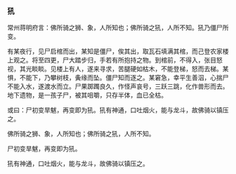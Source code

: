 <script type="text/javascript">
    var head = document.getElementsByTagName('head')[0];
    cssURL = '/public/article_1.css';
    linkTag = document.createElement('link');
    linkTag.href = cssURL;
    linkTag.setAttribute('type','text/css');
    linkTag.setAttribute('rel','stylesheet');
    head.appendChild(linkTag);
</script>
### 犼

常州蒋明府言：佛所骑之狮、象，人所知也；佛所骑之犼，人所不知。犼乃僵尸所变。

有某夜行，见尸启棺而出，某知是僵尸，俟其出，取瓦石填满其棺，而己登农家楼上观之。将至四更，尸大踏步归，手若有所抱持之物。到棺前，不得入，张目怒视，其光睒睒。见楼上有人，遂来寻求，苦腿硬如枯木，不能登梯，怒而去梯。某惧，不能下，乃攀树枝，夤缘而坠。僵尸知而逐之。某窘急，幸平生善泅，心揣尸不能入水，遂渡水而立。尸果踯躅良久，作怪声哀号，三跃三跳，化作兽形而去。地下遗物，是一孩子尸，被其咀嚼，只存半体，血已全枯。

或曰：尸初变旱魃，再变即为犼。犼有神通，口吐烟火，能与龙斗，故佛骑以镇压之。

佛所骑之狮、象，人所知也；佛所骑之犼，人所不知。

尸初变旱魃，再变即为犼。

犼有神通，口吐烟火，能与龙斗，故佛骑以镇压之。

